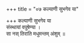 +++
title = "०७ कल्याणी सुभगेव या"

+++
कल्याणी सुभगेव या  
संस्थायां वपुषेण्या ।  
सा नस् तिराति मधुमन्तम् अंशुम् ॥